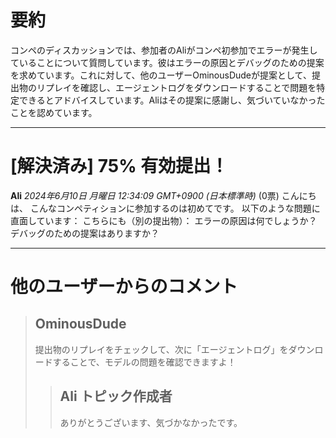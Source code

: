 # 要約 
コンペのディスカッションでは、参加者のAliがコンペ初参加でエラーが発生していることについて質問しています。彼はエラーの原因とデバッグのための提案を求めています。これに対して、他のユーザーOminousDudeが提案として、提出物のリプレイを確認し、エージェントログをダウンロードすることで問題を特定できるとアドバイスしています。Aliはその提案に感謝し、気づいていなかったことを認めています。

---
# [解決済み] 75% 有効提出！
**Ali** *2024年6月10日 月曜日 12:34:09 GMT+0900 (日本標準時)* (0票)
こんにちは、
こんなコンペティションに参加するのは初めてです。
以下のような問題に直面しています：
こちらにも（別の提出物）：
エラーの原因は何でしょうか？デバッグのための提案はありますか？

---
 # 他のユーザーからのコメント
> ## OminousDude
> 
> 提出物のリプレイをチェックして、次に「エージェントログ」をダウンロードすることで、モデルの問題を確認できますよ！
> 
>
> > ## Ali トピック作成者
> > 
> > ありがとうございます、気づかなかったです。
> > 
> > 
